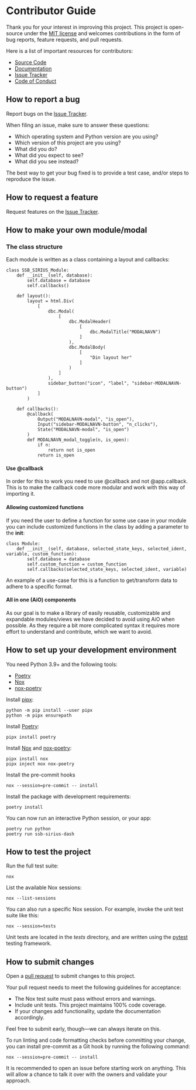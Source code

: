 # Contributor Guide

Thank you for your interest in improving this project.
This project is open-source under the [MIT license] and
welcomes contributions in the form of bug reports, feature requests, and pull requests.

Here is a list of important resources for contributors:

- [Source Code]
- [Documentation]
- [Issue Tracker]
- [Code of Conduct]

## How to report a bug

Report bugs on the [Issue Tracker].

When filing an issue, make sure to answer these questions:

- Which operating system and Python version are you using?
- Which version of this project are you using?
- What did you do?
- What did you expect to see?
- What did you see instead?

The best way to get your bug fixed is to provide a test case,
and/or steps to reproduce the issue.

## How to request a feature

Request features on the [Issue Tracker].

## How to make your own module/modal
### The class structure
Each module is written as a class containing a layout and callbacks:

    class SSB_SIRIUS_Module:
        def __init__(self, database):
            self.database = database
            self.callbacks()

        def layout():
            layout = html.Div(
                [
                    dbc.Modal(
                        [
                            dbc.ModalHeader(
                                [
                                    dbc.ModalTitle("MODALNAVN")
                                ]
                            ),
                            dbc.ModalBody(
                                [
                                    "Din layout her"
                                ]
                            )
                        ]
                    ),
                    sidebar_button("icon", "label", "sidebar-MODALNAVN-button")
                ]
            )

        def callbacks():
            @callback(
                Output("MODALNAVN-modal", "is_open"),
                Input("sidebar-MODALNAVN-button", "n_clicks"),
                State("MODALNAVN-modal", "is_open")
            )
            def MODALNAVN_modal_toggle(n, is_open):
                if n:
                    return not is_open
                return is_open

#### Use @callback
In order for this to work you need to use @callback and not @app.callback. This is to make the callback code more modular and work with this way of importing it.

#### Allowing customized functions
If you need the user to define a function for some use case in your module you can include customized functions in the class by adding a parameter to the __init__:

    class Module:
        def __init__(self, database, selected_state_keys, selected_ident, variable, custom_function):
            self.database = database
            self.custom_function = custom_function
            self.callbacks(selected_state_keys, selected_ident, variable)
            
An example of a use-case for this is a function to get/transform data to adhere to a specific format.

#### All in one (AiO) components
As our goal is to make a library of easily reusable, customizable and expandable modules/views we have decided to avoid using AiO when possible. As they require a bit more complicated syntax it requires more effort to understand and contribute, which we want to avoid.

## How to set up your development environment

You need Python 3.9+ and the following tools:

- [Poetry]
- [Nox]
- [nox-poetry]

Install [pipx]:

```console
python -m pip install --user pipx
python -m pipx ensurepath
```

Install [Poetry]:

```console
pipx install poetry
```

Install [Nox] and [nox-poetry]:

```console
pipx install nox
pipx inject nox nox-poetry
```

Install the pre-commit hooks

```console
nox --session=pre-commit -- install
```

Install the package with development requirements:

```console
poetry install
```

You can now run an interactive Python session, or your app:

```console
poetry run python
poetry run ssb-sirius-dash
```

## How to test the project

Run the full test suite:

```console
nox
```

List the available Nox sessions:

```console
nox --list-sessions
```

You can also run a specific Nox session.
For example, invoke the unit test suite like this:

```console
nox --session=tests
```

Unit tests are located in the _tests_ directory,
and are written using the [pytest] testing framework.

## How to submit changes

Open a [pull request] to submit changes to this project.

Your pull request needs to meet the following guidelines for acceptance:

- The Nox test suite must pass without errors and warnings.
- Include unit tests. This project maintains 100% code coverage.
- If your changes add functionality, update the documentation accordingly.

Feel free to submit early, though—we can always iterate on this.

To run linting and code formatting checks before committing your change, you can install pre-commit as a Git hook by running the following command:

```console
nox --session=pre-commit -- install
```

It is recommended to open an issue before starting work on anything.
This will allow a chance to talk it over with the owners and validate your approach.

[mit license]: https://opensource.org/licenses/MIT
[source code]: https://github.com/statisticsnorway/ssb-sirius-dash
[documentation]: https://statisticsnorway.github.io/ssb-sirius-dash
[issue tracker]: https://github.com/statisticsnorway/ssb-sirius-dash/issues
[pipx]: https://pipx.pypa.io/
[poetry]: https://python-poetry.org/
[nox]: https://nox.thea.codes/
[nox-poetry]: https://nox-poetry.readthedocs.io/
[pytest]: https://pytest.readthedocs.io/
[pull request]: https://github.com/statisticsnorway/ssb-sirius-dash/pulls

<!-- github-only -->

[code of conduct]: CODE_OF_CONDUCT.md
